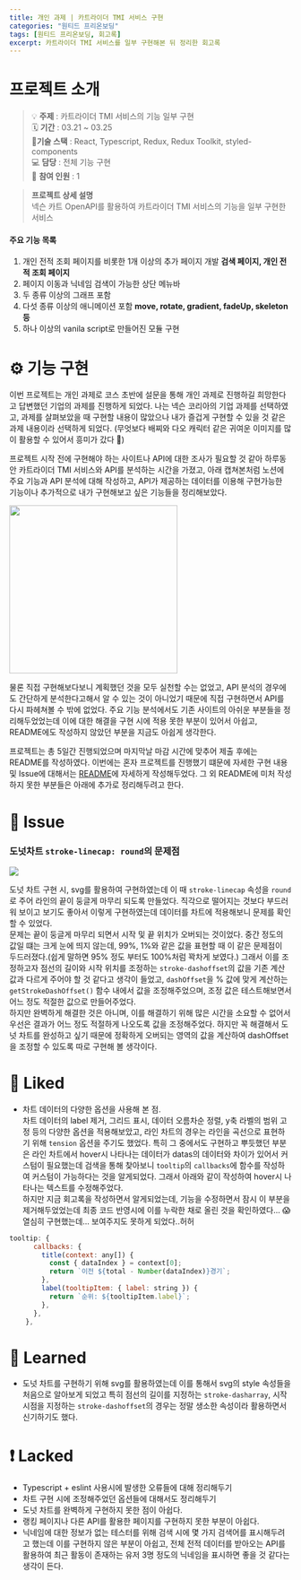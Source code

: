```yaml
---
title: 개인 과제 | 카트라이더 TMI 서비스 구현
categories: "원티드 프리온보딩"
tags: [원티드 프리온보딩, 회고록]
excerpt: 카트라이더 TMI 서비스를 일부 구현해본 뒤 정리한 회고록
---
```


# 프로젝트 소개

> 💡 **주제** : 카트라이더 TMI 서비스의 기능 일부 구현  
> 🗓 **기간** : 03.21 ~ 03.25  
> 🔨**기술 스택** : React, Typescript, Redux, Redux Toolkit, styled-components  
> 💻 **담당** : 전체 기능 구현  
> 👤 **참여 인원** : 1

> **프로젝트 상세 설명**  
> 넥슨 카트 OpenAPI를 활용하여 카트라이더 TMI 서비스의 기능을 일부 구현한 서비스

#### 주요 기능 목록

1. 개인 전적 조회 페이지를 비롯한 1개 이상의 추가 페이지 개발 **검색 페이지, 개인 전적 조회 페이지**
2. 페이지 이동과 닉네임 검색이 가능한 상단 메뉴바
3. 두 종류 이상의 그래프 포함
4. 다섯 종류 이상의 애니메이션 포함 **move, rotate, gradient, fadeUp, skeleton 등**
5. 하나 이상의 vanila script로 만들어진 모듈 구현

# ⚙️ 기능 구현

이번 프로젝트는 개인 과제로 코스 초반에 설문을 통해 개인 과제로 진행하길 희망한다고 답변했던 기업의 과제를 진행하게 되었다. 나는 넥슨 코리아의 기업 과제를 선택하였고, 과제를 살펴보았을 때 구현할 내용이 많았으나 내가 즐겁게 구현할 수 있을 것 같은 과제 내용이라 선택하게 되었다. (무엇보다 배찌와 다오 캐릭터 같은 귀여운 이미지를 많이 활용할 수 있어서 흥미가 갔다 🥰)

프로젝트 시작 전에 구현해야 하는 사이트나 API에 대한 조사가 필요할 것 같아 하루동안 카트라이더 TMI 서비스와 API를 분석하는 시간을 가졌고, 아래 캡쳐본처럼 노션에 주요 기능과 API 분석에 대해 작성하고, API가 제공하는 데이터를 이용해 구현가능한 기능이나 추가적으로 내가 구현해보고 싶은 기능들을 정리해보았다.

<img src="https://images.velog.io/images/yeyo0x0/post/a3d7d5eb-0568-4f78-8848-3de18b2da75d/%E1%84%89%E1%85%B3%E1%84%8F%E1%85%B3%E1%84%85%E1%85%B5%E1%86%AB%E1%84%89%E1%85%A3%E1%86%BA%202022-03-30%20%E1%84%8B%E1%85%A9%E1%84%92%E1%85%AE%208.46.04.png" width="300"/>

물론 직접 구현해보다보니 계획했던 것을 모두 실천할 수는 없었고, API 분석의 경우에도 간단하게 분석한다고해서 알 수 있는 것이 아니었기 때문에 직접 구현하면서 API를 다시 파헤쳐볼 수 밖에 없었다. 주요 기능 분석에서도 기존 사이트의 아쉬운 부분들을 정리해두었었는데 이에 대한 해결을 구현 시에 적용 못한 부분이 있어서 아쉽고, README에도 작성하지 않았던 부분을 지금도 아쉽게 생각한다.

프로젝트는 총 5일간 진행되었으며 마지막날 마감 시간에 맞추어 제출 후에는 README를 작성하였다. 이번에는 혼자 프로젝트를 진행했기 떄문에 자세한 구현 내용 및 Issue에 대해서는 [README](https://github.com/ye-yo/wanted-codestates-project-2)에 자세하게 작성해두었다. 그 외 README에 미처 작성하지 못한 부분들은 아래에 추가로 정리해두려고 한다.

# 🎃 Issue

### 도넛차트 `stroke-linecap: round`의 문제점

![](https://images.velog.io/images/yeyo0x0/post/29da2bfd-81a0-44b9-85a1-7b59c37961ec/image.png)

도넛 차트 구현 시, svg를 활용하여 구현하였는데 이 때 `stroke-linecap` 속성을 `round`로 주어 라인의 끝이 둥글게 마무리 되도록 만들었다. 직각으로 떨어지는 것보다 부드러워 보이고 보기도 좋아서 이렇게 구현하였는데 데이터를 차트에 적용해보니 문제를 확인할 수 있었다.  
문제는 끝이 둥글게 마무리 되면서 시작 및 끝 위치가 오버되는 것이었다. 중간 정도의 값일 떄는 크게 눈에 띄지 않는데, 99%, 1%와 같은 값을 표현할 때 이 같은 문제점이 두드러졌다.(쉽게 말하면 95% 정도 부터도 100%처럼 꽉차게 보였다.) 그래서 이를 조정하고자 점선의 길이와 시작 위치를 조정하는 `stroke-dashoffset`의 값을 기존 계산값과 다르게 주어야 할 것 같다고 생각이 들었고, `dashOffset`을 % 값에 맞게 계산하는 `getStrokeDashOffset()` 함수 내에서 값을 조정해주었으며, 조정 값은 테스트해보면서 어느 정도 적절한 값으로 만들어주었다.  
하지만 완벽하게 해결한 것은 아니며, 이를 해결하기 위해 많은 시간을 소요할 수 없어서 우선은 결과가 어느 정도 적절하게 나오도록 값을 조정해주었다. 하지만 꼭 해결해서 도넛 차트를 완성하고 싶기 때문에 정확하게 오버되는 영역의 값을 계산하여 dashOffset을 조정할 수 있도록 따로 구현해 볼 생각이다.

# 💛 Liked

- 차트 데이터의 다양한 옵션을 사용해 본 점.  
  차트 데이터의 label 제거, 그리드 표시, 데이터 오름차순 정렬, y축 라벨의 범위 고정 등의 다양한 옵션을 적용해보았고, 라인 차트의 경우는 라인을 곡선으로 표현하기 위해 `tension` 옵션을 주기도 했었다. 특히 그 중에서도 구현하고 뿌듯했던 부분은 라인 차트에서 hover시 나타나는 데이터가 datas의 데이터와 차이가 있어서 커스텀이 필요했는데 검색을 통해 찾아보니 `tooltip`의 `callbacks`에 함수를 작성하여 커스텀이 가능하다는 것을 알게되었다. 그래서 아래와 같이 작성하여 hover시 나타나는 텍스트를 수정해주었다.  
  하지만 지금 회고록을 작성하면서 알게되었는데, 기능을 수정하면서 잠시 이 부분을 제거해두었었는데 최종 코드 반영시에 이를 누락한 채로 올린 것을 확인하였다... 😱 열심히 구현했는데... 보여주지도 못하게 되었다..허허

```js
tooltip: {
      callbacks: {
        title(context: any[]) {
          const { dataIndex } = context[0];
          return `이전 ${total - Number(dataIndex)}경기`;
        },
        label(tooltipItem: { label: string }) {
          return `순위: ${tooltipItem.label}`;
        },
      },
    },
```

# 📝 Learned

- 도넛 차트를 구현하기 위해 svg를 활용하였는데 이를 통해서 svg의 style 속성들을 처음으로 알아보게 되었고 특히 점선의 길이를 지정하는 `stroke-dasharray`, 시작 시점을 지정하는 `stroke-dashoffset`의 경우는 정말 생소한 속성이라 활용하면서 신기하기도 했다.

# ❗️ Lacked

- Typescript + eslint 사용시에 발생한 오류들에 대해 정리해두기
- 차트 구현 시에 조정해주었던 옵션들에 대해서도 정리해두기
- 도넛 차트를 완벽하게 구현하지 못한 점이 아쉽다.
- 랭킹 페이지나 다른 API를 활용한 페이지를 구현하지 못한 부분이 아쉽다.
- 닉네임에 대한 정보가 없는 테스터를 위해 검색 시에 몇 가지 검색어를 표시해두려고 했는데 이를 구현하지 않은 부분이 아쉽고, 전체 전적 데이터를 받아오는 API를 활용하여 최근 활동이 존재하는 유저 3명 정도의 닉네임을 표시하면 좋을 것 같다는 생각이 든다.
